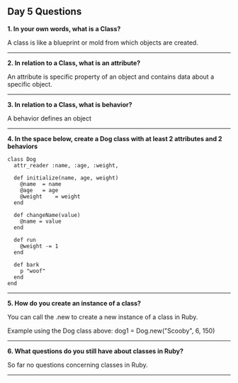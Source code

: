 ## Day 5 Questions

**1. In your own words, what is a Class?**

A class is like a blueprint or mold from which objects are created.
***
**2. In relation to a Class, what is an attribute?**

An attribute is specific property of an object and contains data about a specific object.
***
**3. In relation to a Class, what is behavior?**

A behavior defines an object  
***
**4. In the space below, create a Dog class with at least 2 attributes and 2 behaviors**
```
class Dog
  attr_reader :name, :age, :weight,

  def initialize(name, age, weight)
    @name  = name
    @age   = age
    @weight    = weight
  end

  def changeName(value)
    @name = value
  end

  def run
    @weight -= 1
  end

  def bark
    p "woof"
  end
end
```
***
**5. How do you create an instance of a class?**

You can call the <class-name>.new to create a new instance of a class in Ruby.

Example using the Dog class above:
dog1 = Dog.new("Scooby", 6, 150)
***
**6. What questions do you still have about classes in Ruby?**

So far no questions concerning classes in Ruby. 
***
